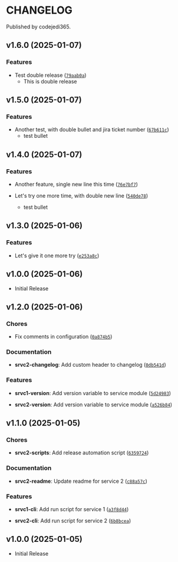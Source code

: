 # CHANGELOG

Published by codejedi365.

<!-- version list -->

## v1.6.0 (2025-01-07)

### Features

- Test double release ([`79aab0a`](https://github.com/marc-at-brightnight/psr-monorepo-poweralpha/commit/79aab0ac422828e38ee8ebc0b112a40d1a2a755f))
    - This is double release


## v1.5.0 (2025-01-07)

### Features

- Another test, with double bullet and jira ticket number ([`67b611c`](https://github.com/marc-at-brightnight/psr-monorepo-poweralpha/commit/67b611cc81a970d68ddd568c8aab4d9912a181d6))
    - test bullet


## v1.4.0 (2025-01-07)

### Features

- Another feature, single new line this time ([`76e7bf7`](https://github.com/marc-at-brightnight/psr-monorepo-poweralpha/commit/76e7bf796d81a0016cef0e3a6e4c314193dae162))

- Let's try one more time, with double new line ([`540de78`](https://github.com/marc-at-brightnight/psr-monorepo-poweralpha/commit/540de78211c65f6b8de5f51afbba727f50028972))
    - test bullet


## v1.3.0 (2025-01-06)

### Features

- Let's give it one more try ([`e253a8c`](https://github.com/marc-at-brightnight/psr-monorepo-poweralpha/commit/e253a8c6c826555ec9d2213590dccfe94fe049f5))


## v1.0.0 (2025-01-06)

- Initial Release

## v1.2.0 (2025-01-06)

### Chores

- Fix comments in configuration ([`0a874b5`](https://github.com/codejedi365/psr-monorepo-poweralpha/commit/0a874b5b7a86f5c10b0403d670457d895c1411ea))

### Documentation

- **srvc2-changelog**: Add custom header to changelog ([`0db541d`](https://github.com/codejedi365/psr-monorepo-poweralpha/commit/0db541df59f18f0c14f55562a83e4af9be5e40c9))

### Features

- **srvc1-version**: Add version variable to service module ([`5d24983`](https://github.com/codejedi365/psr-monorepo-poweralpha/commit/5d24983d88b76e2d1c51706bb1fd5c24f66baf88))

- **srvc2-version**: Add version variable to service module ([`a526b84`](https://github.com/codejedi365/psr-monorepo-poweralpha/commit/a526b84af2e2138abd2545b04cf5bb331bf20079))


## v1.1.0 (2025-01-05)

### Chores

- **srvc2-scripts**: Add release automation script ([`6359724`](https://github.com/codejedi365/psr-monorepo-poweralpha/commit/635972414dc98ace403bf39a279bd629a3518726))

### Documentation

- **srvc2-readme**: Update readme for service 2 ([`c88a57c`](https://github.com/codejedi365/psr-monorepo-poweralpha/commit/c88a57c1593725080a9dd05dfd68096cd0d49777))

### Features

- **srvc1-cli**: Add run script for service 1 ([`a3f8d44`](https://github.com/codejedi365/psr-monorepo-poweralpha/commit/a3f8d44c89450c52088e3f8603829c6326b938b5))

- **srvc2-cli**: Add run script for service 2 ([`6b8bcea`](https://github.com/codejedi365/psr-monorepo-poweralpha/commit/6b8bcea3bfb4f53cd243147d4bccd5d39b980584))


## v1.0.0 (2025-01-05)

- Initial Release
